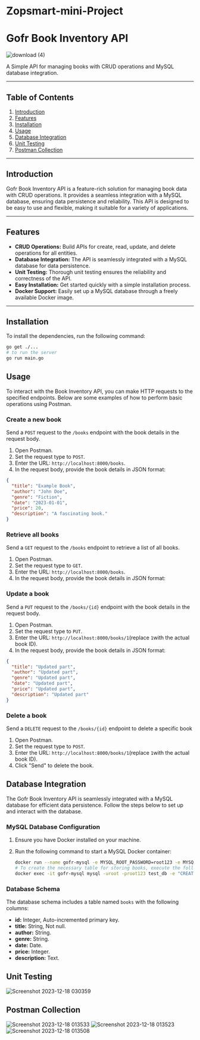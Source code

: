 # Zopsmart-mini-Project
# Gofr Book Inventory API

![download (4)](https://github.com/Dhruv501/Zopsmart-mini-Project/assets/75206417/034c767c-b98b-4cd1-a6fa-e60524a0cb15)


A Simple API for managing books with CRUD operations and MySQL database integration.

---

## Table of Contents

1. [Introduction](#introduction)
2. [Features](#features)
3. [Installation](#installation)
4. [Usage](#usage)
5. [Database Integration](#database-integration)
6. [Unit Testing](#unit-testing)
7. [Postman Collection](#postman-collection)


---

## Introduction

Gofr Book Inventory API is a feature-rich solution for managing book data with CRUD operations. It provides a seamless integration with a MySQL database, ensuring data persistence and reliability. This API is designed to be easy to use and flexible, making it suitable for a variety of applications.

---

## Features

- **CRUD Operations:** Build APIs for create, read, update, and delete operations for all entities.
- **Database Integration:** The API is seamlessly integrated with a MySQL database for data persistence.
- **Unit Testing:** Thorough unit testing ensures the reliability and correctness of the API.
- **Easy Installation:** Get started quickly with a simple installation process.
- **Docker Support:** Easily set up a MySQL database through a freely available Docker image.

---

## Installation

To install the dependencies, run the following command:

```bash
go get ./...
# to run the server
go run main.go 
```

## Usage

To interact with the Book Inventory API, you can make HTTP requests to the specified endpoints. Below are some examples of how to perform basic operations using Postman.

### Create a new book

Send a `POST` request to the `/books` endpoint with the book details in the request body.

1. Open Postman.
2. Set the request type to `POST`.
3. Enter the URL: `http://localhost:8000/books`.
4. In the request body, provide the book details in JSON format:

```json
{
  "title": "Example Book",
  "author": "John Doe",
  "genre": "Fiction",
  "date": "2023-01-01",
  "price": 20,
  "description": "A fascinating book."
}
```
### Retrieve all books

Send a `GET` request to the `/books` endpoint to retrieve a list of all books.

1. Open Postman.
2. Set the request type to `GET`.
3. Enter the URL: `http://localhost:8000/books`.
4. In the request body, provide the book details in JSON format:

### Update a book

Send a `PUT` request to the `/books/{id}` endpoint with the book details in the request body.

1. Open Postman.
2. Set the request type to `PUT`.
3. Enter the URL: `http://localhost:8000/books/1`(replace `1`with the actual book ID).
4. In the request body, provide the book details in JSON format:

```json
{
  "title": "Updated part",
  "author": "Updated part",
  "genre": "Updated part",
  "date": "Updated part",
  "price": "Updated part",
  "description": "Updated part"
}
```
### Delete a book

Send a `DELETE` request to the `/books/{id}` endpoint to delete a specific book

1. Open Postman.
2. Set the request type to `POST`.
3. Enter the URL: `http://localhost:8000/books/1`(replace `1`with the actual book ID).
4. Click "Send" to delete the book.

## Database Integration

The Gofr Book Inventory API is seamlessly integrated with a MySQL database for efficient data persistence. Follow the steps below to set up and interact with the database.

### MySQL Database Configuration

1. Ensure you have Docker installed on your machine.

2. Run the following command to start a MySQL Docker container:

   ```bash
   docker run --name gofr-mysql -e MYSQL_ROOT_PASSWORD=root123 -e MYSQL_DATABASE=test_db -p 3306:3306 -d mysql:8.0.30
   # To create the necessary table for storing books, execute the following command:  
   docker exec -it gofr-mysql mysql -uroot -proot123 test_db -e "CREATE TABLE books (id INT AUTO_INCREMENT PRIMARY KEY, title VARCHAR(255) NOT NULL, author VARCHAR(255), genre VARCHAR(255), date DATE, price INT,    description TEXT);"

### Database Schema

The database schema includes a table named `books` with the following columns:

- **id:** Integer, Auto-incremented primary key.
- **title:** String, Not null.
- **author:** String.
- **genre:** String.
- **date:** Date.
- **price:** Integer.
- **description:** Text.

## Unit Testing
![Screenshot 2023-12-18 030359](https://github.com/Dhruv501/Zopsmart-mini-Project/assets/75206417/c8b32720-1e77-4dfc-ac24-11d95b454c95)

## Postman Collection
![Screenshot 2023-12-18 013533](https://github.com/Dhruv501/Zopsmart-mini-Project/assets/75206417/011ddfc6-6def-4e3e-abf9-6bd7598be439)
![Screenshot 2023-12-18 013523](https://github.com/Dhruv501/Zopsmart-mini-Project/assets/75206417/86110e2a-5a5c-4f44-889c-24ac600fade7)
![Screenshot 2023-12-18 013508](https://github.com/Dhruv501/Zopsmart-mini-Project/assets/75206417/5cb99399-afa5-4680-8871-fb3f4ceadef5)

